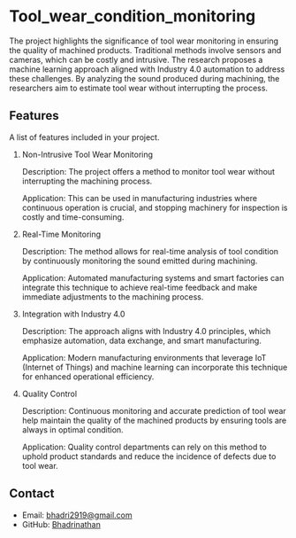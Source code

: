 # Tool_wear_condition_monitoring

The project highlights the significance of tool wear monitoring in ensuring the quality of machined products. Traditional methods involve sensors and cameras, which can be costly and intrusive. The research proposes a machine learning approach aligned with Industry 4.0 automation to address these challenges. By analyzing the sound produced during machining, the researchers aim to estimate tool wear without interrupting the process.




## Features

A list of features included in your project.

1. Non-Intrusive Tool Wear Monitoring
   
   Description: The project offers a method to monitor tool wear without interrupting the machining process.
   
   Application: This can be used in manufacturing industries where continuous operation is crucial, and stopping machinery for inspection is costly and time-consuming.


2. Real-Time Monitoring
   
   Description: The method allows for real-time analysis of tool condition by continuously monitoring the sound emitted during machining.
   
   Application: Automated manufacturing systems and smart factories can integrate this technique to achieve real-time feedback and make immediate adjustments to the machining process.


3. Integration with Industry 4.0
   
   Description: The approach aligns with Industry 4.0 principles, which emphasize automation, data exchange, and smart manufacturing.
   
   Application: Modern manufacturing environments that leverage IoT (Internet of Things) and machine learning can incorporate this technique for enhanced operational efficiency.


4. Quality Control
   
   Description: Continuous monitoring and accurate prediction of tool wear help maintain the quality of the machined products by ensuring tools are always in optimal condition.
   
   Application: Quality control departments can rely on this method to uphold product standards and reduce the incidence of defects due to tool wear.



## Contact

- Email: bhadri2919@gmail.com
- GitHub: [Bhadrinathan](https://github.com/Bhadri2015-SB)

